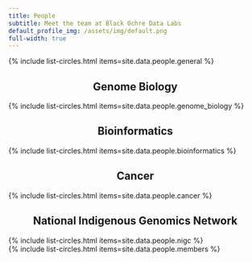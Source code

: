 ```yaml
---
title: People
subtitle: Meet the team at Black Ochre Data Labs
default_profile_img: /assets/img/default.png
full-width: true
---
```

<html>
<style>

 .grid { 
  display: grid;
  grid-template-columns: repeat(4, 300px);
  grid-auto-rows: minmax(300px, auto);
  max-width: 1200px;
  margin: auto;
  gap: 10px;
  word-break: normal;
  align-content: space-evenly;
  justify-self: start;
  place-items:  center;
 }

</style>
<body>
<main class="grid">
{% include list-circles.html items=site.data.people.general %}
 </main>
 <h2><center>Genome Biology</center></h2>
 <main class="grid">
{% include list-circles.html items=site.data.people.genome_biology %}
  </main>
 <h2><center>Bioinformatics</center></h2>
 <main class="grid">
{% include list-circles.html items=site.data.people.bioinformatics %}
  </main>
 <h2><center>Cancer</center></h2>
 <main class="grid">
{% include list-circles.html items=site.data.people.cancer %}
  </main>
 <h2><center>National Indigenous Genomics Network</center></h2>
 <main class="grid">
{% include list-circles.html items=site.data.people.nigc %}
  </main>
 <main class="grid">
{% include list-circles.html items=site.data.people.members %}
</main>
 </body>
</html>
